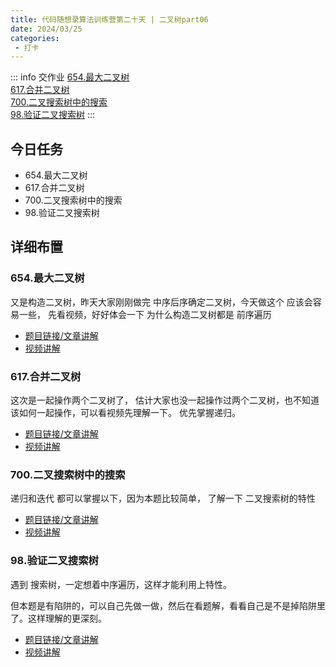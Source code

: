 ```yaml
---
title: 代码随想录算法训练营第二十天 | 二叉树part06
date: 2024/03/25
categories:
 - 打卡
---
```

::: info 交作业
[654.最大二叉树](/blogs/algorithm/leetcode654.md)<br/>
[617.合并二叉树](/blogs/algorithm/leetcode617.md)<br/>
[700.二叉搜索树中的搜索](/blogs/algorithm/leetcode700.md)<br/>
[98.验证二叉搜索树](/blogs/algorithm/leetcode98.md)
:::

## 今日任务
- 654.最大二叉树 
- 617.合并二叉树 
- 700.二叉搜索树中的搜索 
- 98.验证二叉搜索树 

## 详细布置
### 654.最大二叉树
又是构造二叉树，昨天大家刚刚做完 中序后序确定二叉树，今天做这个 应该会容易一些， 先看视频，好好体会一下 为什么构造二叉树都是 前序遍历

- [题目链接/文章讲解](https://programmercarl.com/0654.%E6%9C%80%E5%A4%A7%E4%BA%8C%E5%8F%89%E6%A0%91.html)
- [视频讲解](https://www.bilibili.com/video/BV1MG411G7ox)

### 617.合并二叉树
这次是一起操作两个二叉树了， 估计大家也没一起操作过两个二叉树，也不知道该如何一起操作，可以看视频先理解一下。 优先掌握递归。

- [题目链接/文章讲解](https://programmercarl.com/0617.%E5%90%88%E5%B9%B6%E4%BA%8C%E5%8F%89%E6%A0%91.html)
- [视频讲解](https://www.bilibili.com/video/BV1m14y1Y7JK)

### 700.二叉搜索树中的搜索
递归和迭代 都可以掌握以下，因为本题比较简单， 了解一下 二叉搜索树的特性

- [题目链接/文章讲解](https://programmercarl.com/0700.%E4%BA%8C%E5%8F%89%E6%90%9C%E7%B4%A2%E6%A0%91%E4%B8%AD%E7%9A%84%E6%90%9C%E7%B4%A2.html)
- [视频讲解](https://www.bilibili.com/video/BV1wG411g7sF)

### 98.验证二叉搜索树
遇到 搜索树，一定想着中序遍历，这样才能利用上特性。 

但本题是有陷阱的，可以自己先做一做，然后在看题解，看看自己是不是掉陷阱里了。这样理解的更深刻。

- [题目链接/文章讲解](https://programmercarl.com/0098.%E9%AA%8C%E8%AF%81%E4%BA%8C%E5%8F%89%E6%90%9C%E7%B4%A2%E6%A0%91.html)
- [视频讲解](https://www.bilibili.com/video/BV18P411n7Q4)
